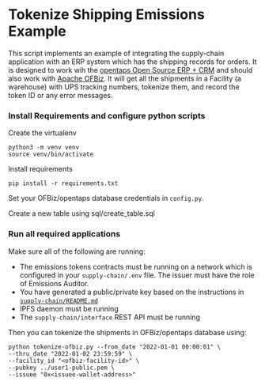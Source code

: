 # Tokenize Shipping Emissions Example

This script implements an example of integrating the supply-chain application with an ERP system which has the shipping records for orders.  It is designed to work wih the [opentaps Open Source ERP + CRM](https://github.com/opentaps/opentaps-1) and should also work with [Apache OFBiz](https://ofbiz.apache.org/).  It will get all the shipments in a Facility (a warehouse) with UPS tracking numbers, tokenize them, and record the token ID or any error messages.

### Install Requirements and configure python scripts

Create the virtualenv
```
python3 -m venv venv
source venv/bin/activate
```

Install requirements
```
pip install -r requirements.txt
```

Set your OFBiz/opentaps database credentials in `config.py`.

Create a new table using sql/create_table.sql

### Run all required applications

Make sure all of the following are running:
- The emissions tokens contracts must be running on a network which is configured in your `supply-chain/.env` file.  The issuer must have the role of Emissions Auditor.
- You have generated a public/private key based on the instructions in [`supply-chain/README.md`](../README.md)
- IPFS daemon must be running
- The `supply-chain/interface` REST API must be running 

Then you can tokenize the shipments in OFBiz/opentaps database using:
```
python tokenize-ofbiz.py --from_date "2022-01-01 00:00:01" \
--thru_date "2022-01-02 23:59:59" \
--facility_id "<ofbiz-facility-id>" \
--pubkey ../user1-public.pem \
--issuee "0x<issuee-wallet-address>"
```
